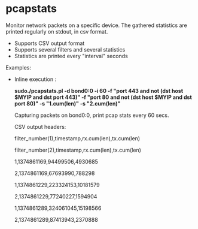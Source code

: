 pcapstats
=========

Monitor network packets on a specific device. The gathered statistics are printed regularly on stdout, in csv format.
 
 - Supports CSV output format
 - Supports several filters and several statistics
 - Statistics are printed every "interval" seconds

Examples:
 - Inline execution :

    __sudo./pcapstats.pl -d bond0:0 -i 60 
    -f "port 443 and not (dst host $MYIP and dst port 443)"
    -f "port 80 and not (dst host $MYIP and dst port 80)"
    -s "1.cum(len)" -s "2.cum(len)"__

    Capturing packets on bond0:0, print pcap stats every 60 secs.
    
    CSV output headers:
    
    filter_number(1),timestamp,rx.cum(len),tx.cum(len)
    
    filter_number(2),timestamp,rx.cum(len),tx.cum(len)
    
    1,1374861169,94499506,4930685
    
    2,1374861169,67693990,788298
    
    1,1374861229,223324153,10181579
    
    2,1374861229,77240227,1594904
    
    1,1374861289,324061045,15198566
    
    2,1374861289,87413943,2370888
